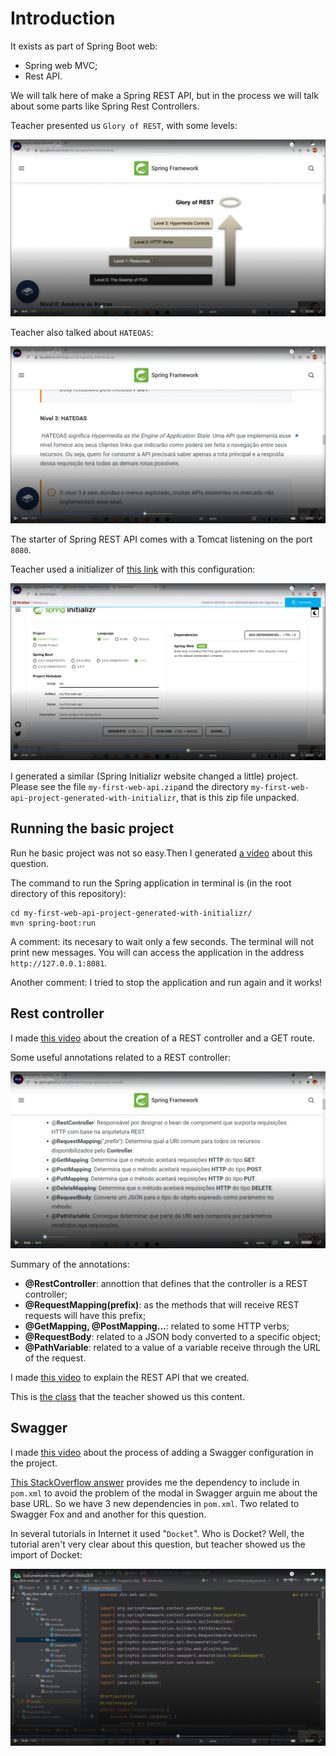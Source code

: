 # Introduction

It exists as part of Spring Boot web:

- Spring web MVC;
- Rest API.

We will talk here of make a Spring REST API, but in the process we will talk about some parts like Spring Rest Controllers.

Teacher presented us `Glory of REST`, with some levels:

![levels - glory of rest](images/glory-of-rest-levels.png)

Teacher also talked about `HATEOAS`:

![hateoas](images/hateoas.png)

The starter of Spring REST API comes with a Tomcat listening on the port `8080`.

Teacher used a initializer of [this link](http://start.spring.io) with this configuration:

![Initializer used](images/initializr-used.png)

I generated a similar (Spring Initializr website changed a little) project. Please see the file `my-first-web-api.zip`and the directory `my-first-web-api-project-generated-with-initializr`, that is this zip file unpacked.


## Running the basic project

Run he basic project was not so easy.Then I generated [a video](https://youtu.be/jAd0SjAaUgQ) about this question.

The command to run the Spring application in terminal is (in the root directory of this repository):

```
cd my-first-web-api-project-generated-with-initializr/
mvn spring-boot:run
```

A comment: its necesary to wait only a few seconds. The terminal will not print new messages. You will can access the application in the address `http://127.0.0.1:8081`.

Another comment: I tried to stop the application and run again and it works!


## Rest controller

I made [this video](https://youtu.be/HM3XCLFhtEg) about the creation of a REST controller and a GET route.

Some useful annotations related to a REST controller:

![some annotations](images/some-annotations.png)


Summary of the annotations:

- **@RestController**: annottion that defines that the controller is a REST controller;
- **@RequestMapping(prefix)**: as the methods that will receive REST requests will have this prefix;
- **@GetMapping, @PostMapping...**: related to some HTTP verbs;
- **@RequestBody**: related to a JSON body converted to a specific object;
- **@PathVariable**: related to a value of a variable receive through the URL of the request.

I made [this video](https://youtu.be/zP5PCH5asPQ) to explain the REST API that we created.

This is [the class](https://web.dio.me/course/criando-uma-api-rest-documentada-com-spring-web-e-swagger/learning/ce0b0876-dae5-49b8-986d-d1bc9781d96c?back=/track/coding-the-future-claro-java-spring-boot&tab=undefined&moduleId=undefined) that the teacher showed us this content.


## Swagger

I made [this video](https://youtu.be/UlXf0bZ4QKY) about the process of adding a Swagger configuration in the project.

[This StackOverflow answer](https://stackoverflow.com/a/77964227) provides me the dependency to include in `pom.xml` to avoid the problem of the modal in Swagger arguin me about the base URL. So we have 3 new dependencies in `pom.xml`. Two related to Swagger Fox and and another for this question.

In several tutorials in Internet it used "`Docket`". Who is Docket? Well, the tutorial aren't very clear about this question, but teacher showed us the import of Docket:

![Docket](images/docket.png)